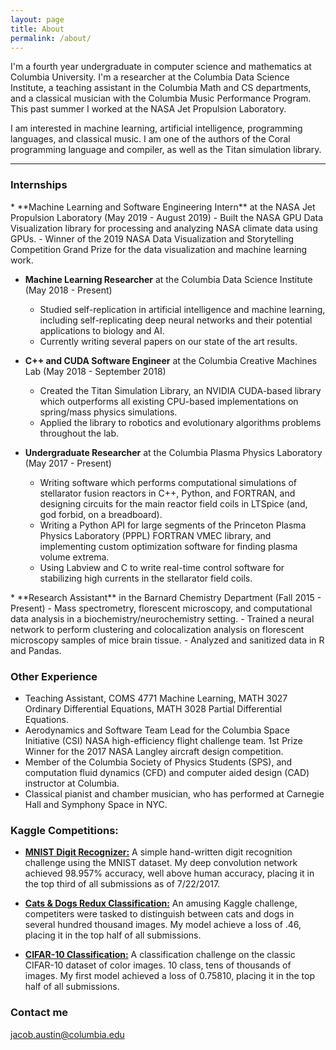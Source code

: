 ```yaml
---
layout: page
title: About
permalink: /about/
---
```


I'm a fourth year undergraduate in computer science and mathematics at Columbia University. I'm a researcher at the Columbia Data Science Institute, a teaching assistant in the Columbia Math and CS departments, and a classical musician with the Columbia Music Performance Program. This past summer I worked at the NASA Jet Propulsion Laboratory.

I am interested in machine learning, artificial intelligence, programming languages, and classical music. I am one of the authors of the Coral programming language and compiler, as well as the Titan simulation library.

------

### Internships

<div class="extra_padding_li" markdown="1">
* **Machine Learning and Software Engineering Intern** at the NASA Jet Propulsion Laboratory (May 2019 - August 2019)
  - Built the NASA GPU Data Visualization library for processing and analyzing NASA climate data using GPUs.
  - Winner of the 2019 NASA Data Visualization and Storytelling Competition Grand Prize for the data visualization and machine learning work.

* **Machine Learning Researcher** at the Columbia Data Science Institute (May 2018 - Present)
  - Studied self-replication in artificial intelligence and machine learning, including self-replicating deep neural networks and their potential applications to biology and AI.
  - Currently writing several papers on our state of the art results.

* **C++ and CUDA Software Engineer** at the Columbia Creative Machines Lab (May 2018 - September 2018)
  - Created the Titan Simulation Library, an NVIDIA CUDA-based library which outperforms all existing CPU-based implementations on spring/mass physics simulations.
  - Applied the library to robotics and evolutionary algorithms problems throughout the lab.

* **Undergraduate Researcher** at the Columbia Plasma Physics Laboratory (May 2017 - Present) 
  - Writing software which performs computational simulations of stellarator fusion reactors in C++, Python, and FORTRAN, and designing circuits for the main reactor field coils in LTSpice (and, god forbid, on a breadboard).
  - Writing a Python API for large segments of the Princeton Plasma Physics Laboratory (PPPL) FORTRAN VMEC library, and implementing custom optimization software for finding plasma volume extrema.
  - Using Labview and C to write real-time control software for stabilizing high currents in the stellarator field coils.
</div>

<div class="extra_padding" markdown="1">  
* **Research Assistant** in the Barnard Chemistry Department (Fall 2015 - Present)
  - Mass spectrometry, florescent microscopy, and computational data analysis in a biochemistry/neurochemistry setting.
  - Trained a neural network to perform clustering and colocalization analysis on florescent microscopy samples of mice brain tissue.
  - Analyzed and sanitized data in R and Pandas.
</div>

### Other Experience

* Teaching Assistant, COMS 4771 Machine Learning, MATH 3027 Ordinary Differential Equations, MATH 3028 Partial Differential Equations.
* Aerodynamics and Software Team Lead for the Columbia Space Initiative (CSI) NASA high-efficiency flight challenge team. 1st Prize Winner for the 2017 NASA Langley aircraft design competition. 
* Member of the Columbia Society of Physics Students (SPS), and computation fluid dynamics (CFD) and computer aided design (CAD) instructor at Columbia.
* Classical pianist and chamber musician, who has performed at Carnegie Hall and Symphony Space in NYC.

### Kaggle Competitions:

* <a href="https://www.kaggle.com/c/digit-recognizer/leaderboard">**MNIST Digit Recognizer:**</a> A simple hand-written digit recognition challenge using the MNIST dataset. My deep convolution network achieved 98.957% accuracy, well above human accuracy, placing it in the top third of all submissions as of 7/22/2017. 

* <a href="https://www.kaggle.com/c/dogs-vs-cats-redux-kernels-edition/leaderboard">**Cats & Dogs Redux Classification:**</a> An amusing Kaggle challenge, competiters were tasked to distinguish between cats and dogs in several hundred thousand images. My model achieve a loss of .46, placing it in the top half of all submissions.

* <a href="https://www.kaggle.com/c/cifar-10/leaderboard">**CIFAR-10 Classification:**</a> A classification challenge on the classic CIFAR-10 dataset of color images. 10 class, tens of thousands of images. My first model achieved a loss of 0.75810, placing it in the top half of all submissions. 

### Contact me

[jacob.austin@columbia.edu](mailto:jacob.austin@columbia.edu)
